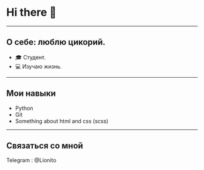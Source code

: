 # Hi there 👋
***
## О себе: люблю цикорий.
- 🎓 Студент.    
-  💻 Изучаю жизнь.
 
***
## Мои навыки
- Python  
- Git
- Something about html and css (scss)

***
## Связаться со мной
Telegram : @Lionito

